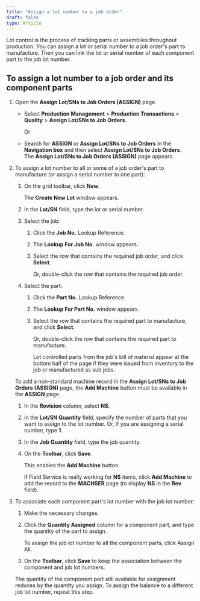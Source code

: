 ```yaml
---
title: "Assign a lot number to a job order"
draft: false
type: Article 
---
```


Lot control is the process of tracking parts or assemblies throughout production. You can assign a lot or serial number to a job order's part to manufacture. Then you can link the lot or serial number of each component part to the job lot number.

## To assign a lot number to a job order and its component parts

1.  Open the **Assign Lot/SNs to Job Orders (ASSIGN)** page.

    - Select **Production Management** > **Production Transactions** > **Quality** > **Assign Lot/SNs to Job Orders**.

        Or

    -  Search for **ASSIGN** or **Assign Lot/SNs to Job Orders** in the **Navigation box** and then select **Assign Lot/SNs to Job Orders**. <br> The **Assign Lot/SNs to Job Orders (ASSIGN)** page appears.

2.  To assign a lot number to all or some of a job order's part to manufacture (or assign a serial number to one part):
    1.  On the grid toolbar, click **New**.

        The **Create New Lot** window appears.

    2.  In the **Lot/SN** field, type the lot or serial number.
    3.  Select the job:
        1.  Click the **Job No.** Lookup Reference.
        2.  The **Lookup For Job No.** window appears.
        3.  Select the row that contains the required job order, and click **Select**.

            Or, double-click the row that contains the required job order.

    4.  Select the part:
        1.  Click the **Part No.** Lookup Reference.
        2.  The **Lookup For Part No.** window appears.
        3.  Select the row that contains the required part to manufacture, and click **Select**.
        
            Or, double-click the row that contains the required part to manufacture.

            Lot controlled parts from the job's bill of material appear at the bottom half of the page if they were issued from inventory to the job or manufactured as sub jobs.

    To add a non-standard machine record in the **Assign Lot/SNs to Job Orders (ASSIGN)** page, the **Add Machine** button must be available in the **ASSIGN** page.

    1.  In the **Revision** column, select **NS**.
    2.  In the **Lot/SN Quantity** field, specify the number of parts that you want to assign to the lot number. Or, if you are assigning a serial number, type **1**.
    3.  In the **Job Quantity** field, type the job quantity.
    4.  On the **Toolbar**, click **Save**.

        This enables the **Add Machine** button.

        If Field Service is really working for **NS** items, click **Add Machine** to add the record to the **MACHSER** page (to display **NS** in the **Rev** field).

5.  To associate each component part's lot number with the job lot number:
    1.  Make the necessary changes.
    1.  Click the **Quantity Assigned** column for a component part, and type the quantity of the part to assign.

        To assign the job lot number to all the component parts, click Assign All.

    1.  On the **Toolbar**, click **Save** to keep the association between the component and job lot numbers.

    The quantity of the component part still available for assignment reduces by the quantity you assign. To assign the balance to a different job lot number, repeat this step.